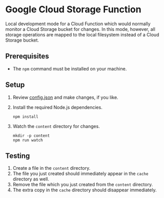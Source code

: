 # Google Cloud Storage Function
Local development mode for a Cloud Function which would normally monitor a Cloud Storage bucket for changes. In this mode, however, all storage operations are mapped to the local filesystem instead of a Cloud Storage bucket.

## Prerequisites
- The `npm` command must be installed on your machine.

## Setup
1. Review [config.json](config.json) and make changes, if you like.
2. Install the required Node.js dependencies.

       npm install

3. Watch the `content` directory for changes.

       mkdir -p content
       npm run watch

## Testing
1. Create a file in the `content` directory.
2. The file you just created should immediately appear in the `cache` directory as well.
4. Remove the file which you just created from the `content` directory.
5. The extra copy in the `cache` directory should disappear immediately.
